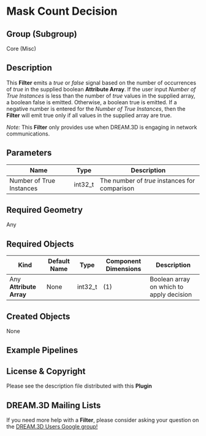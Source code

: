# Mask Count Decision  #


## Group (Subgroup) ##

Core (Misc)

## Description ##

This **Filter** emits a *true* or *false* signal based on the number of occurrences of *true* in the supplied boolean **Attribute Array**. If the user input *Number of True Instances* is less than the number of *true* values in the supplied array, a boolean false is emitted. Otherwise, a boolean true is emitted. If a negative number is entered for the *Number of True Instances*, then the **Filter** will emit true only if all values in the supplied array are true. 

*Note:* This **Filter** only provides use when DREAM.3D is engaging in network communications.  

## Parameters ##

| Name             | Type | Description |
|------------------|------| ------------|
| Number of True Instances | int32_t | The number of *true* instances for comparison |
 
## Required Geometry ##

Any

## Required Objects ##

| Kind | Default Name | Type | Component Dimensions | Description |
|------|--------------|------|----------------------|-------------|
| Any **Attribute Array** | None | int32_t | (1) | Boolean array on which to apply decision   |

## Created Objects ##

None

## Example Pipelines ##



## License & Copyright ##

Please see the description file distributed with this **Plugin**

## DREAM.3D Mailing Lists ##

If you need more help with a **Filter**, please consider asking your question on the [DREAM.3D Users Google group!](https://groups.google.com/forum/?hl=en#!forum/dream3d-users)







